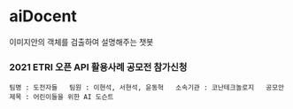 # aiDocent
이미지안의 객체를 검출하여 설명해주는 챗봇 

### 2021 ETRI 오픈 API 활용사례 공모전 참가신청
`
팀명 : 도전자들  
팀원 : 이현석, 서현석, 윤동혁  
소속기관 : 코난테크놀로지  
공모안 제목 : 어린이들을 위한 AI 도슨트  
`
